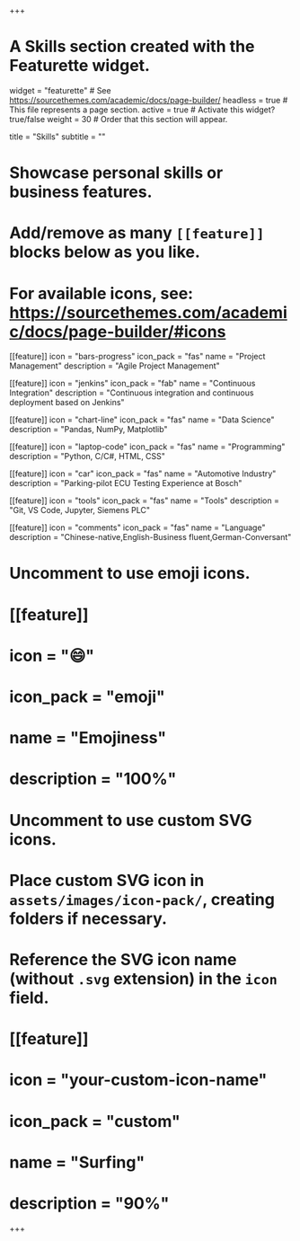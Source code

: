 +++
# A Skills section created with the Featurette widget.
widget = "featurette"  # See https://sourcethemes.com/academic/docs/page-builder/
headless = true  # This file represents a page section.
active = true  # Activate this widget? true/false
weight = 30  # Order that this section will appear.

title = "Skills"
subtitle = ""

# Showcase personal skills or business features.
# 
# Add/remove as many `[[feature]]` blocks below as you like.
# 
# For available icons, see: https://sourcethemes.com/academic/docs/page-builder/#icons


[[feature]]
  icon = "bars-progress"
  icon_pack = "fas"
  name = "Project Management"
  description = "Agile Project Management"  

[[feature]]
  icon = "jenkins"
  icon_pack = "fab"
  name = "Continuous Integration"
  description = "Continuous integration and continuous deployment based on Jenkins"
  
[[feature]]
  icon = "chart-line"
  icon_pack = "fas"
  name = "Data Science"
  description = "Pandas, NumPy, Matplotlib"  
  
[[feature]]
  icon = "laptop-code"
  icon_pack = "fas"
  name = "Programming"
  description = "Python, C/C#, HTML, CSS"
  
[[feature]]
  icon = "car"
  icon_pack = "fas"
  name = "Automotive Industry"
  description = "Parking-pilot ECU Testing Experience at Bosch"
  
  [[feature]]
  icon = "tools"
  icon_pack = "fas"
  name = "Tools"
  description = "Git, VS Code, Jupyter, Siemens PLC"
    
  [[feature]]
  icon = "comments"
  icon_pack = "fas"
  name = "Language"
  description = "Chinese-native,English-Business fluent,German-Conversant"
# Uncomment to use emoji icons.
# [[feature]]
#  icon = ":smile:"
#  icon_pack = "emoji"
#  name = "Emojiness"
#  description = "100%"  

# Uncomment to use custom SVG icons.
# Place custom SVG icon in `assets/images/icon-pack/`, creating folders if necessary.
# Reference the SVG icon name (without `.svg` extension) in the `icon` field.
# [[feature]]
#  icon = "your-custom-icon-name"
#  icon_pack = "custom"
#  name = "Surfing"
#  description = "90%"

+++
